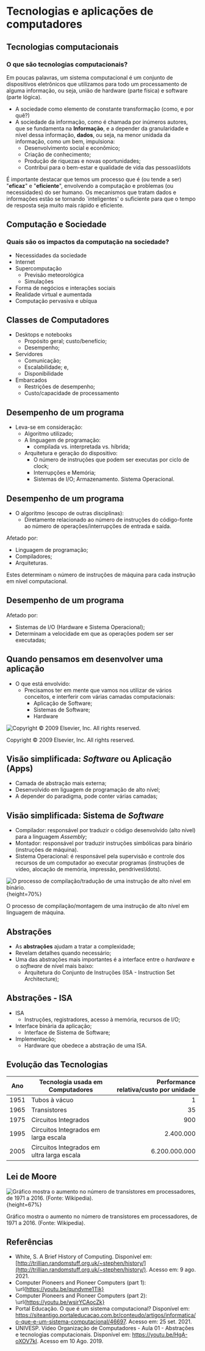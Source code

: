 # Tecnologias e aplicações de computadores

## Tecnologias computacionais

### O que são tecnologias computacionais?

Em poucas palavras, um sistema computacional é um conjunto de dispositivos eletrônicos que utilizamos para todo um processamento de alguma informação, ou seja, união de hardware (parte física) e software (parte lógica).

- A sociedade como elemento de constante transformação (como, e por quê?)
- A sociedade da informação, como é chamada por inúmeros autores, que se fundamenta na **Informação**, e a depender da granularidade e nível dessa informação, **dados**, ou seja, na menor unidada da informação, como um bem, impulsiona:
  - Desenvolvimento social e econômico;
  - Criação de conhecimento;
  - Produção de riquezas e novas oportunidades;
  - Contribui para o bem-estar e qualidade de vida das pessoas\ldots

É importante destacar que temos um processo que é (ou tende a ser) "**eficaz**" e "**eficiente**", envolvendo a computação e problemas (ou necessidades) do ser humano.
Os mecanismos que tratam dados e informações estão se tornando `inteligentes' o suficiente para que o tempo de resposta seja muito mais rápido e eficiente.

## Computação e Sociedade

### Quais são os impactos da computação na sociedade?

- Necessidades da sociedade
- Internet
- Supercomputação
    - Previsão meteorológica
    - Simulações
- Forma de negócios e interações sociais
- Realidade virtual e aumentada
- Computação pervasiva e ubíqua

## Classes de Computadores

- Desktops e notebooks
    - Propósito geral; custo/benefício;
    - Desempenho;
- Servidores
    - Comunicação;
    - Escalabilidade; e,
    - Disponibilidade
- Embarcados
    - Restrições de desempenho;
    - Custo/capacidade de processamento

## Desempenho de um programa

- Leva-se em consideração:
  - Algoritmo utilizado;
  - A linguagem de programação:
    - compilada vs. interpretada vs. híbrida;
  - Arquitetura e geração do dispositivo:
    - O número de instruções que podem ser executas por ciclo de clock;
    - Interrupções e Memória;
    - Sistemas de I/O; Armazenamento.
  Sistema Operacional.

## Desempenho de um programa

- O algoritmo (escopo de outras disciplinas):
  - Diretamente relacionado ao número de instruções do código-fonte ao número de operações/interrupções de entrada e saída.

Afetado por:

- Linguagem de programação;
- Compiladores;
- Arquiteturas.

Estes determinam o número de instruções de máquina para cada instrução em nível computacional.

## Desempenho de um programa

Afetado por:

- Sistemas de I/O (Hardware e Sistema Operacional);
- Determinam a velocidade em que as operações podem ser ser executadas;


## Quando pensamos em desenvolver uma aplicação

- O que está envolvido:
  - Precisamos ter em mente que vamos nos utilizar de vários conceitos, e interferir com várias camadas computacionais:
    - Aplicação de Software;
    - Sistemas de Software;
    - Hardware

![Copyright © 2009 Elsevier, Inc. All rights reserved.](/img/applicationsoftware.jpeg)

<figcaption>Copyright © 2009 Elsevier, Inc. All rights reserved.</figcaption>

## Visão simplificada: *Software* ou Aplicação (Apps)

- Camada de abstração mais externa;
- Desenvolvido em liguagem de programação de alto nível;
- A depender do paradigma, pode conter várias camadas;

## Visão simplificada: Sistema de *Software*

- Compilador: responsável por traduzir o código desenvolvido (alto nível) para a linguagem *Assembly*;
- Montador: responsável por traduzir instruções simbólicas para binário (instruções de máquina).
- Sistema Operacional: é responsável pela supervisão e controle dos recursos de um computador ao executar programas (instruções de vídeo, alocação de memória, impressão, pendrives\ldots).

![O processo de compilação/tradução de uma instrução de alto nível em binário.](/img/The-translation-process-of-high-level-programs.png){height=70%}

<figcaption>O processo de compilação/montagem de uma instrução de alto nível em linguagem de máquina.</figcaption>

## Abstrações

- As **abstrações** ajudam a tratar a complexidade;
- Revelam detalhes quando necessário;
- Uma das abstrações mais importantes é a interface entre o *hardware* e o *software* de nível mais baixo:
  - Arquitetura do Conjunto de Instruções (ISA - Instruction Set Architecture);

## Abstrações - ISA

- ISA
  - Instruções, registradores, acesso à memória, recursos de I/O;
- Interface binária da aplicação;
  - Interface de Sistema de Software;
- Implementação;
  - Hardware que obedece a abstração de uma ISA.



## Evolução das Tecnologias

|  Ano | Tecnologia usada em Computadores           | Performance relativa/custo por unidade |
|:----:|--------------------------------------------|---------------------------------------:|
| 1951 | Tubos à vácuo                              |                                      1 |
| 1965 | Transistores                               |                                     35 |
| 1975 | Circuitos Integrados                       |                                    900 |
| 1995 | Circuitos Integrados em larga escala       |                              2.400.000 |
| 2005 | Circuitos Integrados em ultra larga escala |                          6.200.000.000 |

## Lei de Moore

![Gráfico mostra o aumento no número de transístores em processadores, de 1971 a 2016. (Fonte: Wikipedia).](/img/Moores_Law_Transistor_Count_1971-2016-1060x774.png){height=67%}

<figcaption>Gráfico mostra o aumento no número de transístores em processadores, de 1971 a 2016. (Fonte: Wikipedia).</figcaption>


## Referências

- White, S. A Brief History of Computing. Disponível em: [http://trillian.randomstuff.org.uk/~stephen/history/](http://trillian.randomstuff.org.uk/~stephen/history/). Acesso em: 9 ago. 2021.
- Computer Pioneers and Pioneer Computers (part 1): \url{https://youtu.be/qundvme1Tik}
- Computer Pioneers and Pioneer Computers (part 2): \url{https://youtu.be/wsirYCAocZk}
- Portal Educação. O que é um sistema computacional? Disponível em: https://siteantigo.portaleducacao.com.br/conteudo/artigos/informatica/o-que-e-um-sistema-computacional/46697. Acesso em: 25 set. 2021.
- UNIVESP. Vídeo Organização de Computadores - Aula 01 - Abstrações e tecnologias computacionais. Disponível em: https://youtu.be/HgA-oXOV7kI. Acesso em 10 Ago. 2019.